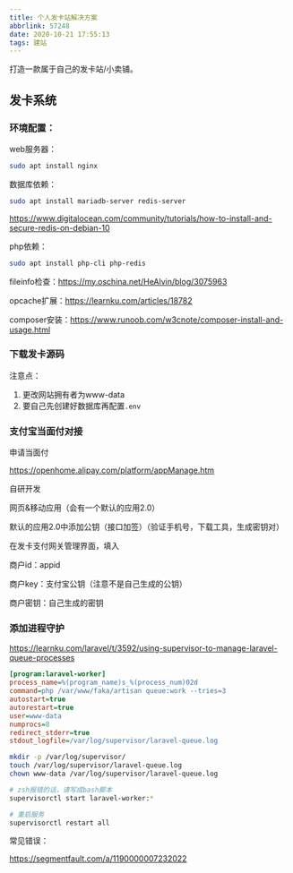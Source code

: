 ```yaml
---
title: 个人发卡站解决方案
abbrlink: 57248
date: 2020-10-21 17:55:13
tags: 建站
---
```


打造一款属于自己的发卡站/小卖铺。

<!-- more -->

## 发卡系统

### 环境配置：

web服务器：

```bash
sudo apt install nginx
```

数据库依赖：

```bash
sudo apt install mariadb-server redis-server
```

https://www.digitalocean.com/community/tutorials/how-to-install-and-secure-redis-on-debian-10

php依赖：

```bash
sudo apt install php-cli php-redis
```

fileinfo检查：https://my.oschina.net/HeAlvin/blog/3075963

opcache扩展：https://learnku.com/articles/18782

composer安装：https://www.runoob.com/w3cnote/composer-install-and-usage.html

### 下载发卡源码

注意点：

1. 更改网站拥有者为www-data
2. 要自己先创建好数据库再配置`.env`

### 支付宝当面付对接

申请当面付

https://openhome.alipay.com/platform/appManage.htm

自研开发

网页&移动应用（会有一个默认的应用2.0）

默认的应用2.0中添加公钥（接口加签）（验证手机号，下载工具，生成密钥对）

在发卡支付网关管理界面，填入

商户id：appid

商户key：支付宝公钥（注意不是自己生成的公钥）

商户密钥：自己生成的密钥

### 添加进程守护

https://learnku.com/laravel/t/3592/using-supervisor-to-manage-laravel-queue-processes

```ini
[program:laravel-worker]
process_name=%(program_name)s_%(process_num)02d
command=php /var/www/faka/artisan queue:work --tries=3
autostart=true
autorestart=true
user=www-data
numprocs=8
redirect_stderr=true
stdout_logfile=/var/log/supervisor/laravel-queue.log
```

```bash
mkdir -p /var/log/supervisor/
touch /var/log/supervisor/laravel-queue.log
chown www-data /var/log/supervisor/laravel-queue.log
```

```bash
# zsh报错的话，请写成bash脚本
supervisorctl start laravel-worker:*

```

```bash
# 重启服务
supervisorctl restart all
```

常见错误：

https://segmentfault.com/a/1190000007232022